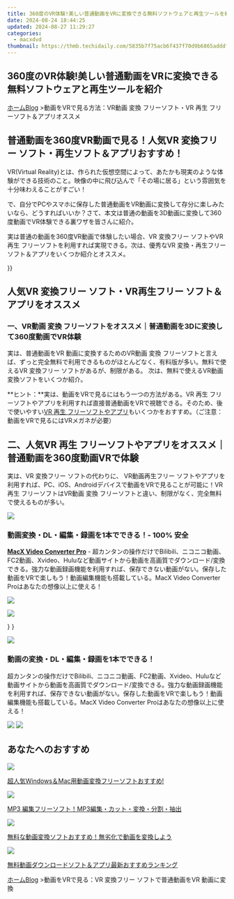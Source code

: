 ```yaml
---
title: 360度のVR体験!美しい普通動画をVRに変換できる無料ソフトウェアと再生ツールを紹介
date: 2024-08-24 18:44:25
updated: 2024-08-27 11:29:27
categories:
  - macxdvd
thumbnail: https://thmb.techidaily.com/5835b7f75acb6f437f70d9b6865adddf58cf9307d1c89bac2789b98350d1bacd.jpg
---
```


## 360度のVR体験!美しい普通動画をVRに変換できる無料ソフトウェアと再生ツールを紹介

[ホーム](https://tools.techidaily.com/macxdvd/products/)[Blog](https://tools.techidaily.com/macxdvd/products/) \>動画をVRで見る方法：VR動画 変換 フリーソフト・VR 再生 フリーソフト＆アプリオススメ

## 普通動画を360度VR動画で見る！人気VR 変換フリー ソフト・再生ソフト＆アプリおすすめ！

VR(Virtual Reality)とは、作られた仮想空間によって、あたかも現実のような体験ができる技術のこと。映像の中に飛び込んで「その場に居る」という雰囲気を十分味わえることがすごい！ 

で、自分でPCやスマホに保存した普通動画をVR動画に変換して存分に楽しみたいなら、どうすればいいか？さて、本文は普通の動画を3D動画に変換して360度動画でVR体験できる裏ワザを皆さんに紹介。 

実は普通の動画を360度VR動画で体験したい場合、VR 変換フリー ソフトやVR 再生 フリーソフトを利用すれば実現できる。次は、優秀なVR 変換・再生フリー ソフト＆アプリをいくつか紹介とオススメ。 

}}

## 人気VR 変換フリー ソフト・VR再生フリー ソフト＆アプリをオススメ

### 一、VR動画 変換 フリーソフトをオススメ｜普通動画を3Dに変換して360度動画でVR体験

実は、普通動画をVR 動画に変換するためのVR動画 変換 フリーソフトと言えば、ずっと完全無料で利用できるものがほとんどなく、有料版が多い。無料で使えるVR 変換フリー ソフトがあるが、制限がある。 次は、無料で使えるVR動画 変換ソフトをいくつか紹介。

**ヒント：**実は、動画をVRで見るにはもう一つの方法がある。VR 再生 フリーソフトやアプリを利用すれば直接普通動画をVRで視聴できる。そのため、後で使いやすい[VR 再生 フリーソフトやアプリ](https://tools.techidaily.com/macxdvd/products/)もいくつかをおすすめ。（ご注意：動画をVRで見るにはVRメガネが必要）



## 二、人気VR 再生 フリーソフトやアプリをオススメ｜普通動画を360度動画VRで体験

実は、VR 変換フリー ソフトの代わりに、 VR動画再生フリー ソフトやアプリを利用すれば、PC、iOS、Androidデバイスで動画をVRで見ることが可能に！VR 再生 フリーソフトはVR動画 変換 フリーソフトと違い、制限がなく、完全無料で使えるものが多い。

![](https://www.macxdvd.com/blog/img/vr-mj-20170725-13.jpg) 

###  動画変換・DL・編集・録画を1本でできる！-  100% 安全 

**[MacX Video Converter Pro](https://tools.techidaily.com/macxdvd/products/)** \- 超カンタンの操作だけでBilibili、ニコニコ動画、FC2動画、Xvideo、Huluなど動画サイトから動画を高画質でダウンロード/変換できる。強力な動画録画機能を利用すれば、保存できない動画がない。保存した動画をVRで楽しもう！動画編集機能も搭載している。MacX Video Converter Proはあなたの想像以上に使える！

[![](https://www.macxdvd.com/blog/new-fourteen/mac.png)](https://tools.techidaily.com/macxdvd/products/) 

[![](https://www.macxdvd.com/blog/new-fourteen/winx.png)](https://tools.techidaily.com/macxdvd/products/) 

} }

![](https://www.macxdvd.com/blog/../seoimage/video-converterru.png)

### 動画の変換・DL・編集・録画を1本でできる！

超カンタンの操作だけでBilibili、ニコニコ動画、FC2動画、Xvideo、Huluなど動画サイトから動画を高画質でダウンロード/変換できる。強力な動画録画機能を利用すれば、保存できない動画がない。保存した動画をVRで楽しもう！動画編集機能も搭載している。MacX Video Converter Proはあなたの想像以上に使える！

[![](https://www.macxdvd.com/blog/new-fourteen/mac.png)](https://tools.techidaily.com/macxdvd/products/) [![](https://www.macxdvd.com/blog/new-fourteen/winx.png)](https://tools.techidaily.com/macxdvd/products/) 



## あなたへのおすすめ

![](https://www.macxdvd.com/blog/img/vr-mj-20170725-14.jpg) 

[超人気Windows＆Mac用動画変換フリーソフトおすすめ!](https://tools.techidaily.com/macxdvd/products/)

![](https://www.macxdvd.com/blog/img/mp3-edit-free-soft-0608.jpg) 

[MP3 編集フリーソフト！MP3編集・カット・変換・分割・抽出](https://tools.techidaily.com/macxdvd/products/)

![](https://www.macxdvd.com/blog/img/vcp-mj-20170421-11.jpg) 

[無料な動画変換ソフトおすすめ！無劣化で動画を変換しよう](https://tools.techidaily.com/macxdvd/products/)

![](https://www.macxdvd.com/blog/img/vcp-mj-20170515-15.jpg) 

[無料動画ダウンロードソフト＆アプリ最新おすすめランキング](https://tools.techidaily.com/macxdvd/products/) 



[ホーム](https://tools.techidaily.com/macxdvd/products/)[Blog](https://tools.techidaily.com/macxdvd/products/) \>動画をVRで見る：VR 変換フリー ソフトで普通動画をVR 動画に変換

<ins class="adsbygoogle"
     style="display:block"
     data-ad-format="autorelaxed"
     data-ad-client="ca-pub-7571918770474297"
     data-ad-slot="1223367746"></ins>



<ins class="adsbygoogle"
     style="display:block"
     data-ad-client="ca-pub-7571918770474297"
     data-ad-slot="8358498916"
     data-ad-format="auto"
     data-full-width-responsive="true"></ins>
